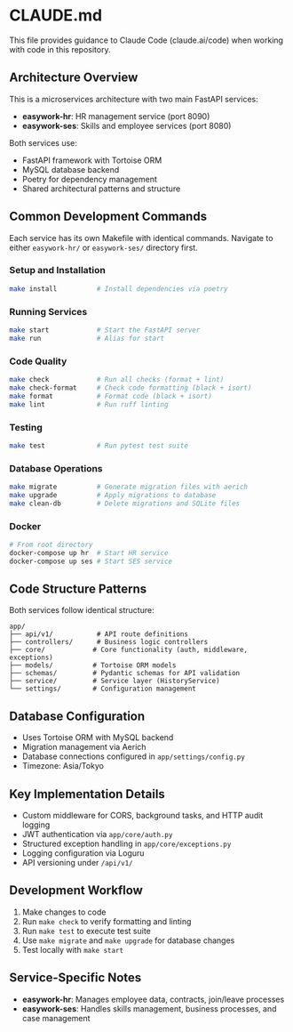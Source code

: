 # CLAUDE.md

This file provides guidance to Claude Code (claude.ai/code) when working with code in this repository.

## Architecture Overview

This is a microservices architecture with two main FastAPI services:

- **easywork-hr**: HR management service (port 8090)
- **easywork-ses**: Skills and employee services (port 8080)

Both services use:
- FastAPI framework with Tortoise ORM
- MySQL database backend
- Poetry for dependency management
- Shared architectural patterns and structure

## Common Development Commands

Each service has its own Makefile with identical commands. Navigate to either `easywork-hr/` or `easywork-ses/` directory first.

### Setup and Installation
```bash
make install          # Install dependencies via poetry
```

### Running Services
```bash
make start            # Start the FastAPI server
make run              # Alias for start
```

### Code Quality
```bash
make check            # Run all checks (format + lint)
make check-format     # Check code formatting (black + isort)
make format           # Format code (black + isort)
make lint             # Run ruff linting
```

### Testing
```bash
make test             # Run pytest test suite
```

### Database Operations
```bash
make migrate          # Generate migration files with aerich
make upgrade          # Apply migrations to database
make clean-db         # Delete migrations and SQLite files
```

### Docker
```bash
# From root directory
docker-compose up hr  # Start HR service
docker-compose up ses # Start SES service
```

## Code Structure Patterns

Both services follow identical structure:

```
app/
├── api/v1/           # API route definitions
├── controllers/      # Business logic controllers
├── core/            # Core functionality (auth, middleware, exceptions)
├── models/          # Tortoise ORM models
├── schemas/         # Pydantic schemas for API validation
├── service/         # Service layer (HistoryService)
└── settings/        # Configuration management
```

## Database Configuration

- Uses Tortoise ORM with MySQL backend
- Migration management via Aerich
- Database connections configured in `app/settings/config.py`
- Timezone: Asia/Tokyo

## Key Implementation Details

- Custom middleware for CORS, background tasks, and HTTP audit logging
- JWT authentication via `app/core/auth.py`
- Structured exception handling in `app/core/exceptions.py`
- Logging configuration via Loguru
- API versioning under `/api/v1/`

## Development Workflow

1. Make changes to code
2. Run `make check` to verify formatting and linting
3. Run `make test` to execute test suite
4. Use `make migrate` and `make upgrade` for database changes
5. Test locally with `make start`

## Service-Specific Notes

- **easywork-hr**: Manages employee data, contracts, join/leave processes
- **easywork-ses**: Handles skills management, business processes, and case management